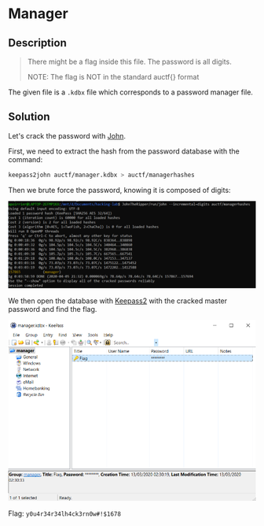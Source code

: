 # Manager

## Description

> There might be a flag inside this file. The password is all digits.
> 
> NOTE: The flag is NOT in the standard auctf{} format

The given file is a `.kdbx` file which corresponds to a password manager file.

## Solution

Let's crack the password with [John](https://www.openwall.com/john/). 

First, we need to extract the hash from the password database with the command:

```bash
keepass2john auctf/manager.kdbx > auctf/managerhashes
```

Then we brute force the password, knowing it is composed of digits:

![manager_extract](../images/manager.png)

We then open the database with [Keepass2](https://keepass.info/) with the cracked master password and find the flag.

![managerkeepass](../images/manager_keepass.png)


Flag: `y0u4r34r34lh4ck3rn0w#!$1678`